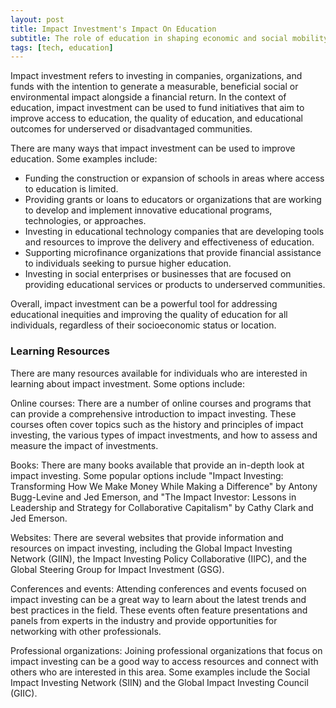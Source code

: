 ```yaml
---
layout: post
title: Impact Investment's Impact On Education
subtitle: The role of education in shaping economic and social mobility in the United States
tags: [tech, education]
---
```


Impact investment refers to investing in companies, organizations, and funds with the intention to generate a measurable, beneficial social or environmental impact alongside a financial return. In the context of education, impact investment can be used to fund initiatives that aim to improve access to education, the quality of education, and educational outcomes for underserved or disadvantaged communities.

There are many ways that impact investment can be used to improve education. Some examples include:

- Funding the construction or expansion of schools in areas where access to education is limited.
- Providing grants or loans to educators or organizations that are working to develop and implement innovative educational programs, technologies, or approaches.
- Investing in educational technology companies that are developing tools and resources to improve the delivery and effectiveness of education.
- Supporting microfinance organizations that provide financial assistance to individuals seeking to pursue higher education.
- Investing in social enterprises or businesses that are focused on providing educational services or products to underserved communities.

Overall, impact investment can be a powerful tool for addressing educational inequities and improving the quality of education for all individuals, regardless of their socioeconomic status or location.

### Learning Resources

There are many resources available for individuals who are interested in learning about impact investment. Some options include:

Online courses: There are a number of online courses and programs that can provide a comprehensive introduction to impact investing. These courses often cover topics such as the history and principles of impact investing, the various types of impact investments, and how to assess and measure the impact of investments.

Books: There are many books available that provide an in-depth look at impact investing. Some popular options include "Impact Investing: Transforming How We Make Money While Making a Difference" by Antony Bugg-Levine and Jed Emerson, and "The Impact Investor: Lessons in Leadership and Strategy for Collaborative Capitalism" by Cathy Clark and Jed Emerson.

Websites: There are several websites that provide information and resources on impact investing, including the Global Impact Investing Network (GIIN), the Impact Investing Policy Collaborative (IIPC), and the Global Steering Group for Impact Investment (GSG).

Conferences and events: Attending conferences and events focused on impact investing can be a great way to learn about the latest trends and best practices in the field. These events often feature presentations and panels from experts in the industry and provide opportunities for networking with other professionals.

Professional organizations: Joining professional organizations that focus on impact investing can be a good way to access resources and connect with others who are interested in this area. Some examples include the Social Impact Investing Network (SIIN) and the Global Impact Investing Council (GIIC).

